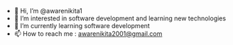 - 👋 Hi, I’m @awarenikita1
- 👀 I’m interested in software development and learning new technologies
- 🌱 I’m currently learning software development
- 📫 How to reach me : awarenikita2001@gmail.com

<!---
awarenikita1/awarenikita1 is a ✨ special ✨ repository because its `README.md` (this file) appears on your GitHub profile.
You can click the Preview link to take a look at your changes.
--->
